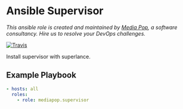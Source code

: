 # Ansible Supervisor

*This ansible role is created and maintained by [Media Pop](https://www.mediapop.co), a software consultancy. Hire us to resolve your DevOps challenges.*

[![Travis](https://travis-ci.org/mediapop/ansible-supervisor.svg?branch=master)](https://travis-ci.org/mediapop/ansible-supervisor)

Install supervisor with superlance.

## Example Playbook

```yml
- hosts: all
  roles:
    - role: mediapop.supervisor
```
